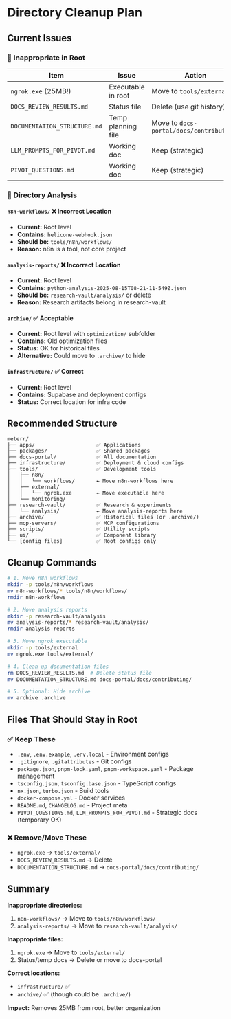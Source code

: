 # Directory Cleanup Plan

## Current Issues

### 🚫 Inappropriate in Root
| Item | Issue | Action |
|------|-------|--------|
| `ngrok.exe` (25MB!) | Executable in root | Move to `tools/external/` |
| `DOCS_REVIEW_RESULTS.md` | Status file | Delete (use git history) |
| `DOCUMENTATION_STRUCTURE.md` | Temp planning file | Move to `docs-portal/docs/contributing/` |
| `LLM_PROMPTS_FOR_PIVOT.md` | Working doc | Keep (strategic) |
| `PIVOT_QUESTIONS.md` | Working doc | Keep (strategic) |

### 📁 Directory Analysis

#### `n8n-workflows/` ❌ Incorrect Location
- **Current:** Root level
- **Contains:** `helicone-webhook.json`
- **Should be:** `tools/n8n/workflows/`
- **Reason:** n8n is a tool, not core project

#### `analysis-reports/` ❌ Incorrect Location
- **Current:** Root level
- **Contains:** `python-analysis-2025-08-15T08-21-11-549Z.json`
- **Should be:** `research-vault/analysis/` or delete
- **Reason:** Research artifacts belong in research-vault

#### `archive/` ✅ Acceptable
- **Current:** Root level with `optimization/` subfolder
- **Contains:** Old optimization files
- **Status:** OK for historical files
- **Alternative:** Could move to `.archive/` to hide

#### `infrastructure/` ✅ Correct
- **Current:** Root level
- **Contains:** Supabase and deployment configs
- **Status:** Correct location for infra code

## Recommended Structure

```
meterr/
├── apps/                    ✅ Applications
├── packages/                ✅ Shared packages
├── docs-portal/             ✅ All documentation
├── infrastructure/          ✅ Deployment & cloud configs
├── tools/                   ✅ Development tools
│   ├── n8n/
│   │   └── workflows/       ← Move n8n-workflows here
│   ├── external/
│   │   └── ngrok.exe        ← Move executable here
│   └── monitoring/
├── research-vault/          ✅ Research & experiments
│   └── analysis/            ← Move analysis-reports here
├── archive/                 ✅ Historical files (or .archive/)
├── mcp-servers/             ✅ MCP configurations
├── scripts/                 ✅ Utility scripts
├── ui/                      ✅ Component library
└── [config files]           ✅ Root configs only
```

## Cleanup Commands

```bash
# 1. Move n8n workflows
mkdir -p tools/n8n/workflows
mv n8n-workflows/* tools/n8n/workflows/
rmdir n8n-workflows

# 2. Move analysis reports
mkdir -p research-vault/analysis
mv analysis-reports/* research-vault/analysis/
rmdir analysis-reports

# 3. Move ngrok executable
mkdir -p tools/external
mv ngrok.exe tools/external/

# 4. Clean up documentation files
rm DOCS_REVIEW_RESULTS.md  # Delete status file
mv DOCUMENTATION_STRUCTURE.md docs-portal/docs/contributing/

# 5. Optional: Hide archive
mv archive .archive
```

## Files That Should Stay in Root

### ✅ Keep These
- `.env`, `.env.example`, `.env.local` - Environment configs
- `.gitignore`, `.gitattributes` - Git configs
- `package.json`, `pnpm-lock.yaml`, `pnpm-workspace.yaml` - Package management
- `tsconfig.json`, `tsconfig.base.json` - TypeScript configs
- `nx.json`, `turbo.json` - Build tools
- `docker-compose.yml` - Docker services
- `README.md`, `CHANGELOG.md` - Project meta
- `PIVOT_QUESTIONS.md`, `LLM_PROMPTS_FOR_PIVOT.md` - Strategic docs (temporary OK)

### ❌ Remove/Move These
- `ngrok.exe` → `tools/external/`
- `DOCS_REVIEW_RESULTS.md` → Delete
- `DOCUMENTATION_STRUCTURE.md` → `docs-portal/docs/contributing/`

## Summary

**Inappropriate directories:**
1. `n8n-workflows/` → Move to `tools/n8n/workflows/`
2. `analysis-reports/` → Move to `research-vault/analysis/`

**Inappropriate files:**
1. `ngrok.exe` → Move to `tools/external/`
2. Status/temp docs → Delete or move to docs-portal

**Correct locations:**
- `infrastructure/` ✅
- `archive/` ✅ (though could be `.archive/`)

**Impact:** Removes 25MB from root, better organization